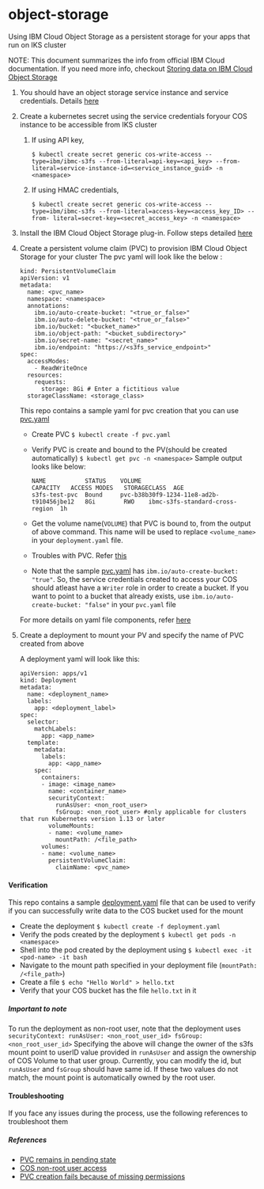 # object-storage
Using IBM Cloud Object Storage as a persistent storage for your apps that run on IKS cluster

NOTE: This document summarizes the info from official IBM Cloud documentation. If you need more info, checkout [Storing data on IBM Cloud Object Storage](https://cloud.ibm.com/docs/containers?topic=containers-object_storage#add_cos)

1. You should have an object storage service instance and service credentials. Details [here](https://cloud.ibm.com/docs/containers?topic=containers-object_storage#create_cos_service)

2. Create a kubernetes secret using the service credentials foryour COS instance to be accessible from IKS cluster
    1. If using API key,
        ```
        $ kubectl create secret generic cos-write-access --type=ibm/ibmc-s3fs --from-literal=api-key=<api_key> --from-literal=service-instance-id=<service_instance_guid> -n <namespace>
        ```
    2. If using HMAC credentials,
        ```
        $ kubectl create secret generic cos-write-access --type=ibm/ibmc-s3fs --from-literal=access-key=<access_key_ID> --from- literal=secret-key=<secret_access_key> -n <namespace>
        ```
3.  Install the IBM Cloud Object Storage plug-in. Follow steps detailed [here](https://cloud.ibm.com/docs/containers?topic=containers-object_storage#install_cos)

4.  Create a persistent volume claim (PVC) to provision IBM Cloud Object Storage for your cluster
    The pvc yaml will look like the below :
      ```
      kind: PersistentVolumeClaim
      apiVersion: v1
      metadata:
        name: <pvc_name>
        namespace: <namespace>
        annotations:
          ibm.io/auto-create-bucket: "<true_or_false>"
          ibm.io/auto-delete-bucket: "<true_or_false>"
          ibm.io/bucket: "<bucket_name>"
          ibm.io/object-path: "<bucket_subdirectory>"
          ibm.io/secret-name: "<secret_name>"
          ibm.io/endpoint: "https://<s3fs_service_endpoint>"
      spec:
        accessModes:
          - ReadWriteOnce
        resources:
          requests:
            storage: 8Gi # Enter a fictitious value
        storageClassName: <storage_class>
      ```
      This repo contains a sample yaml for pvc creation that you can use [pvc.yaml](pvc.yaml)
      - Create PVC
        ```$ kubectl create -f pvc.yaml```
      - Verify PVC is create and bound to the PV(should be created automatically)
        ```$ kubectl get pvc -n <namespace>```
        Sample output looks like below:
        ```
        NAME           STATUS    VOLUME                                     CAPACITY   ACCESS MODES   STORAGECLASS  AGE
        s3fs-test-pvc  Bound     pvc-b38b30f9-1234-11e8-ad2b-t910456jbe12   8Gi        RWO    ibmc-s3fs-standard-cross-region  1h
        ```
      - Get the volume name(`VOLUME`) that PVC is bound to, from the output of above command. This name will be used to replace `<volume_name>` in your `deployment.yaml` file.

      - Troubles with PVC. Refer [this](https://cloud.ibm.com/docs/containers?topic=containers-cs_troubleshoot_storage#cos_pvc_pending)

      - Note that the sample [pvc.yaml](pvc.yaml) has `ibm.io/auto-create-bucket: "true"`. So, the service credentials created to access your COS should atleast have a `Writer` role in order to create a bucket. If you want to point to a bucket that already exists, use  `ibm.io/auto-create-bucket: "false"` in your `pvc.yaml` file
      
      For more details on yaml file components, refer [here](https://cloud.ibm.com/docs/containers?topic=containers-object_storage#add_cos)


    
5.  Create a deployment to mount your PV and specify the name of PVC created from above
    
    A deployment yaml will look like this:
      ```
      apiVersion: apps/v1
      kind: Deployment
      metadata:
        name: <deployment_name>
        labels:
          app: <deployment_label>
      spec:
        selector:
          matchLabels:
            app: <app_name>
        template:
          metadata:
            labels:
              app: <app_name>
          spec:
            containers:
            - image: <image_name>
              name: <container_name>
              securityContext:
                runAsUser: <non_root_user>
                fsGroup: <non_root_user> #only applicable for clusters that run Kubernetes version 1.13 or later
              volumeMounts:
              - name: <volume_name>
                mountPath: /<file_path>
            volumes:
            - name: <volume_name>
              persistentVolumeClaim:
                claimName: <pvc_name>
      ```

#### Verification ####
    
  This repo contains a sample [deployment.yaml](deployment.yaml) file that can be used to verify if you can successfully write data to the COS bucket used for the mount
  - Create the deployment
    ```$ kubectl create -f deployment.yaml```
  - Verify the pods created by the deployment
    ```$ kubectl get pods -n <namespace>```
  - Shell into the pod created by the deployment using
    ```$ kubectl exec -it <pod-name> -it bash```
  - Navigate to the mount path specified in your deployment file (`mountPath: /<file_path>`)
  - Create a file
    ```$ echo "Hello World" > hello.txt```
  - Verify that your COS bucket has the file `hello.txt` in it
    
  ##### Important to note #####
  To run the deployment as non-root user, note that the deployment uses 
    ```
    securityContext:
      runAsUser: <non_root_user_id>
      fsGroup: <non_root_user_id>
    ```
    Specifying the above will change the owner of the s3fs mount point to userID value provided in `runAsUser` and assign the ownership of COS Volume to that user group. Currently, you can modify the id, but `runAsUser` and `fsGroup` should have same id. If these two values do not match, the mount point is automatically owned by the root user.

#### Troubleshooting ####
  If you face any issues during the process, use the following references to troubleshoot them
  ##### References #####
  - [PVC remains in pending state](https://cloud.ibm.com/docs/containers?topic=containers-cs_troubleshoot_storage#cos_pvc_pending)
  - [COS non-root user access](https://cloud.ibm.com/docs/containers?topic=containers-cs_troubleshoot_storage#cos_nonroot_access)
  - [PVC creation fails because of missing permissions](https://cloud.ibm.com/docs/containers?topic=containers-cs_troubleshoot_storage#missing_permissions)
  
